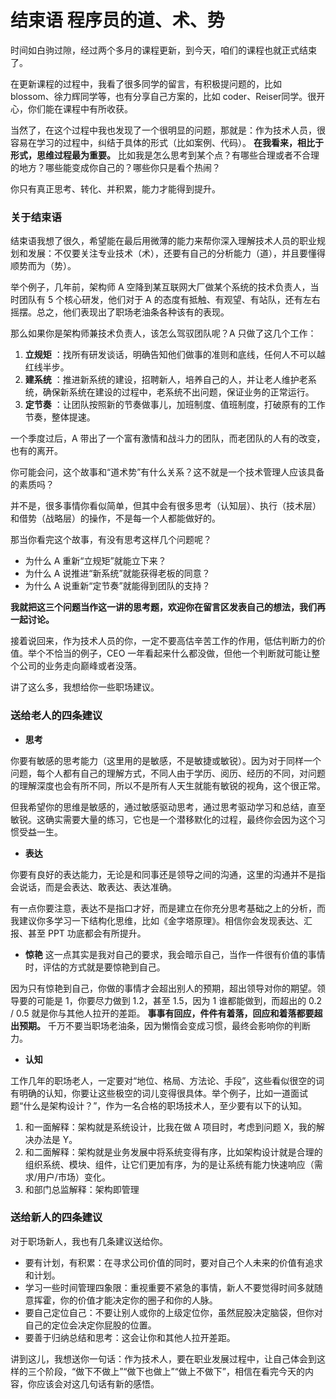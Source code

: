 # 结束语 程序员的道、术、势

时间如白驹过隙，经过两个多月的课程更新，到今天，咱们的课程也就正式结束了。

在更新课程的过程中，我看了很多同学的留言，有积极提问题的，比如 blossom、徐力辉同学等，也有分享自己方案的，比如 coder、Reiser同学。很开心，你们能在课程中有所收获。

当然了，在这个过程中我也发现了一个很明显的问题，那就是：作为技术人员，很容易在学习的过程中，纠结于具体的形式（比如案例、代码）。 **在我看来，相比于形式，思维过程最为重要。** 比如我是怎么思考到某个点？有哪些合理或者不合理的地方？哪些能变成你自己的？哪些你只是看个热闹？

你只有真正思考、转化、并积累，能力才能得到提升。

### 关于结束语

结束语我想了很久，希望能在最后用微薄的能力来帮你深入理解技术人员的职业规划和发展：不仅要关注专业技术（术），还要有自己的分析能力（道），并且要懂得顺势而为（势）。

举个例子，几年前，架构师 A 空降到某互联网大厂做某个系统的技术负责人，当时团队有 5 个核心研发，他们对于 A 的态度有抵触、有观望、有站队，还有左右摇摆。总之，他们表现出了职场老油条各种该有的表现。

那么如果你是架构师兼技术负责人，该怎么驾驭团队呢？A 只做了这几个工作：

1. **立规矩** ：找所有研发谈话，明确告知他们做事的准则和底线，任何人不可以越红线半步。
2. **建系统** ：推进新系统的建设，招聘新人，培养自己的人，并让老人维护老系统，确保新系统在建设的过程中，老系统不出问题，保证业务的正常运行。
3. **定节奏** ：让团队按照新的节奏做事儿，加班制度、值班制度，打破原有的工作节奏，整体提速。

一个季度过后，A 带出了一个富有激情和战斗力的团队，而老团队的人有的改变，也有的离开。

你可能会问，这个故事和“道术势”有什么关系？这不就是一个技术管理人应该具备的素质吗？

并不是，很多事情你看似简单，但其中会有很多思考（认知层）、执行（技术层）和借势（战略层）的操作，不是每一个人都能做好的。

那当你看完这个故事，有没有思考这样几个问题呢？

- 为什么 A 重新“立规矩”就能立下来？
- 为什么 A 说推进“新系统”就能获得老板的同意？
- 为什么 A 说重新“定节奏”就能得到团队的支持？

**我就把这三个问题当作这一讲的思考题，欢迎你在留言区发表自己的想法，我们再一起讨论。**

接着说回来，作为技术人员的你，一定不要高估辛苦工作的作用，低估判断力的价值。举个不恰当的例子，CEO 一年看起来什么都没做，但他一个判断就可能让整个公司的业务走向巅峰或者没落。

讲了这么多，我想给你一些职场建议。

### 送给老人的四条建议

- **思考**

你要有敏感的思考能力（这里用的是敏感，不是敏捷或敏锐）。因为对于同样一个问题，每个人都有自己的理解方式，不同人由于学历、阅历、经历的不同，对问题的理解深度也会有所不同，所以不是所有人天生就能有敏锐的视角，这个很正常。

但我希望你的思维是敏感的，通过敏感驱动思考，通过思考驱动学习和总结，直至敏锐。这确实需要大量的练习，它也是一个潜移默化的过程，最终你会因为这个习惯受益一生。

- **表达**

你要有良好的表达能力，无论是和同事还是领导之间的沟通，这里的沟通并不是指会说话，而是会表达、敢表达、表达准确。

有一点你要注意，表达不是指口才好，而是建立在你充分思考基础之上的分析，而我建议你多学习一下结构化思维，比如《金字塔原理》。相信你会发现表达、汇报、甚至 PPT 功底都会有所提升。

- **惊艳** 这一点其实是我对自己的要求，我会暗示自己，当作一件很有价值的事情时，评估的方式就是要惊艳到自己。

因为只有惊艳到自己，你做的事情才会超出别人的预期，超出领导对你的期望。领导要的可能是 1，你要尽力做到 1.2，甚至 1.5，因为 1 谁都能做到，而超出的 0.2 / 0.5 就是你与其他人拉开的差距。 **事事有回应，件件有着落，回应和着落都要超出预期。** 千万不要当职场老油条，因为懒惰会变成习惯，最终会影响你的判断力。

- **认知**

工作几年的职场老人，一定要对“地位、格局、方法论、手段”，这些看似很空的词有明确的认知，你要让这些极空的词儿变得很具体。举个例子，比如一道面试题“什么是架构设计？”，作为一名合格的职场技术人，至少要有以下的认知。

1. 和一面解释：架构就是系统设计，比我在做 A 项目时，考虑到问题 X，我的解决办法是 Y。
1. 和二面解释：架构就是业务发展中将系统变得有序，比如架构设计就是合理的组织系统、模块、组件，让它们更加有序，为的是让系统有能力快速响应（需求/用户/市场）变化。
1. 和部门总监解释：架构即管理

### 送给新人的四条建议

对于职场新人，我也有几条建议送给你。

- 要有计划，有积累：在寻求公司价值的同时，要对自己个人未来的价值有追求和计划。
- 学习一些时间管理四象限：重视重要不紧急的事情，新人不要觉得时间多就随意挥霍，你的价值才能决定你的圈子和你的人脉。
- 要自己定位自己：不要让别人或你的上级定位你，虽然屁股决定脑袋，但你对自己的定位会决定你屁股的位置。
- 要善于归纳总结和思考：这会让你和其他人拉开差距。

讲到这儿，我想送你一句话：作为技术人，要在职业发展过程中，让自己体会到这样的三个阶段，“做下不做上”“做下也做上”“做上不做下”，相信在看完今天的内容，你应该会对这几句话有新的感悟。
